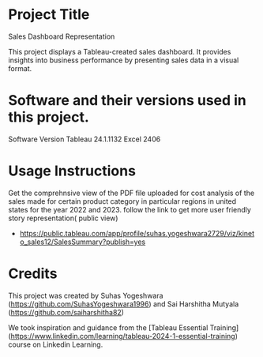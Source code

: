 # Project Title
Sales Dashboard Representation

This project displays a Tableau-created sales dashboard. It provides insights into business performance by presenting sales data in a visual format. 

# Software and their versions used in this project.
Software     Version
Tableau      24.1.1132
Excel        2406

# Usage Instructions
Get the comprehnsive view of the PDF file uploaded for cost analysis of the sales made for certain product category in particular regions in united states for the year 2022 and 2023. 
follow the link to get more user friendly story representation( public view) 
- https://public.tableau.com/app/profile/suhas.yogeshwara2729/viz/kineto_sales12/SalesSummary?publish=yes

# Credits
This project was created by Suhas Yogeshwara (https://github.com/SuhasYogeshwara1996) and Sai Harshitha Mutyala (https://github.com/saiharshitha82)

We took inspiration and guidance from the [Tableau Essential Training] (https://www.linkedin.com/learning/tableau-2024-1-essential-training) course on Linkedin Learning.


